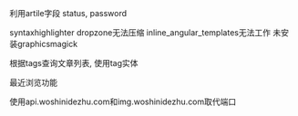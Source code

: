 利用artile字段 status, password

syntaxhighlighter dropzone无法压缩
inline_angular_templates无法工作
未安装graphicsmagick

根据tags查询文章列表, 使用tag实体

最近浏览功能

使用api.woshinidezhu.com和img.woshinidezhu.com取代端口